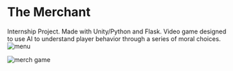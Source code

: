# The Merchant
Internship Project. Made with Unity/Python and Flask.
Video game designed to use AI to understand player behavior through a series of moral choices.
![menu](https://github.com/Kuriboss/TheMerchant/assets/78835067/9abac84b-b197-496b-8cfd-cdc803a1eda0)


![merch game](https://github.com/Kuriboss/TheMerchant/assets/78835067/5d8b4c71-94d9-4337-a404-45f09cfaabcd)

